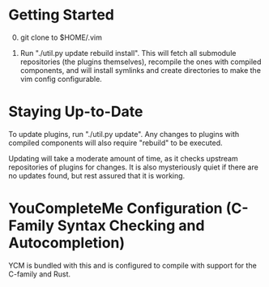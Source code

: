 # Getting Started

0. git clone to $HOME/.vim

1. Run "./util.py update rebuild install". This will
fetch all submodule repositories (the plugins themselves), recompile the ones
with compiled components, and will install symlinks and create directories to
make the vim config configurable.

# Staying Up-to-Date

To update plugins, run "./util.py update". Any changes to plugins with compiled
components will also require "rebuild" to be executed.

Updating will take a moderate amount of time, as it checks upstream repositories
of plugins for changes. It is also mysteriously quiet if there are
no updates found, but rest assured that it is working.

# YouCompleteMe Configuration (C-Family Syntax Checking and Autocompletion)

YCM is bundled with this and is configured to compile with support for the
C-family and Rust.
